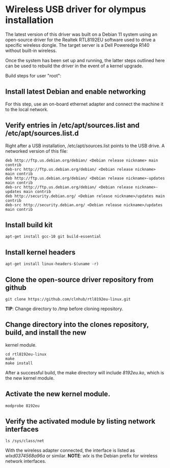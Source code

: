 # Wireless USB driver for olympus installation

The latest version of this driver was built on a Debian 11 system using an
open-source driver for the Realtek RTL8192EU software used to drive a specific
wireless dongle. The target server is a Dell Poweredge R140 without built-in
wireless.

Once the system has been set up and running, the latter steps outlined here
can be used to rebuild the driver in the event of a kernel upgrade.

Build steps for user "root":

## Install latest Debian and enable networking

For this step, use an on-board ethernet adapter and connect the machine it to
the local network.

## Verify entries in /etc/apt/sources.list and /etc/apt/sources.list.d

Right after a USB installation, /etc/apt/sources.list points to the USB drive.
A networked version of this file:

``` 
deb http://ftp.us.debian.org/debian/ <Debian release nickname> main contrib
deb-src http://ftp.us.debian.org/debian/ <Debian release nickname> main contrib
deb http://ftp.us.debian.org/debian/ <Debian release nickname>-updates main contrib
deb-src http://ftp.us.debian.org/debian/ <Debian release nickname>-updates main contrib
deb http://security.debian.org/ <Debian release nickname>/updates main contrib
deb-src http://security.debian.org/ <Debian release nickname>/updates main contrib
```

## Install build kit

```
apt-get install gcc-10 git build-essential
```

## Install kernel headers

```
apt-get install linux-headers-$(uname -r)
```

## Clone the open-source driver repository from github

```
git clone https://github.com/clnhub/rtl8192eu-linux.git
```

**TIP**: Change directory to */tmp* before cloning repository.

## Change directory into the clones repository, build, and install the new
kernel module.

```
cd rtl8192eu-linux
make
make install
```

After a successful build, the make directory will include *8192eu.ko*, which
is the new kernel module.

## Activate the new kernel module.

```
modprobe 8192eu
```

## Verify the activated module by listing network interfaces

```
ls /sys/class/net
```

With the wireless adapter connected, the interface is listed as *wlxd0374568a96a*
or similar. **NOTE**: *wlx* is the Debian prefix for wireless network interfaces.
